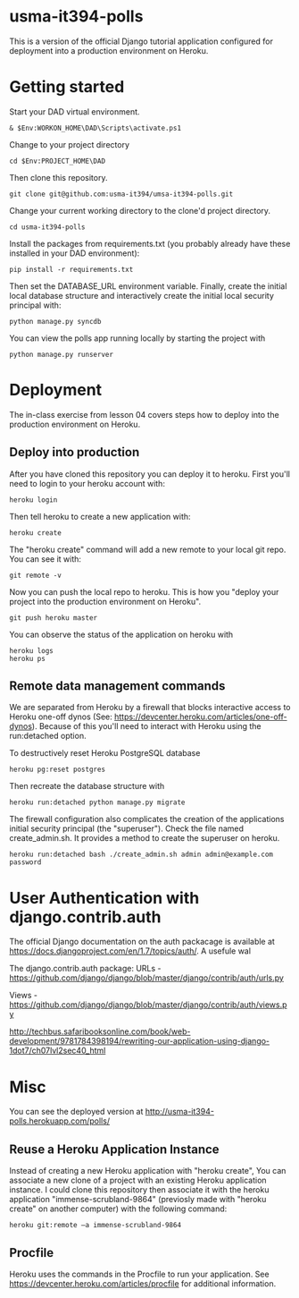 # usma-it394-polls
This is a version of the official Django tutorial application configured for deployment into a production environment on Heroku.


# Getting started
Start your DAD virtual environment.
```
& $Env:WORKON_HOME\DAD\Scripts\activate.ps1
```
Change to your project directory
```
cd $Env:PROJECT_HOME\DAD
```
Then clone this repository.  
```
git clone git@github.com:usma-it394/umsa-it394-polls.git
```

Change your current working directory to the clone'd project directory.
```
cd usma-it394-polls
```
Install the packages from requirements.txt (you probably already have these installed in your DAD environment):
```
pip install -r requirements.txt
```

Then set the DATABASE_URL environment variable. Finally, create the initial local database structure and interactively create the initial local security principal with:
```
python manage.py syncdb
```

You can view the polls app running locally by starting the project with
```
python manage.py runserver
```
# Deployment
The in-class exercise from lesson 04 covers steps how to deploy into the production environment on Heroku.

## Deploy into production
After you have cloned this repository you can deploy it to heroku.  First you'll need to login to your heroku account with:
```
heroku login
```
Then tell heroku to create a new application with:
```
heroku create
```
The "heroku create" command will add a new remote to your local git repo.  You can see it with:
```
git remote -v
```
Now you can push the local repo to heroku.  This is how you "deploy your project into the production environment on Heroku".
```
git push heroku master
```
You can observe the status of the application on heroku with
```
heroku logs
heroku ps
```

## Remote data management commands
We are separated from Heroku by a firewall that blocks interactive access to Heroku one-off dynos (See: https://devcenter.heroku.com/articles/one-off-dynos).  Because of this you'll need to interact with Heroku using the run:detached option.

To destructively reset Heroku PostgreSQL database
```
heroku pg:reset postgres
```
Then recreate the database structure with
```
heroku run:detached python manage.py migrate
```

The firewall configuration also complicates the creation of the applications initial security principal (the "superuser"). Check the file named create_admin.sh.  It provides a method to create the superuser on heroku.
```
heroku run:detached bash ./create_admin.sh admin admin@example.com password
```
# User Authentication with django.contrib.auth
The official Django documentation on the auth packacage is available at https://docs.djangoproject.com/en/1.7/topics/auth/.  A usefule wal

The django.contrib.auth package:
URLs - https://github.com/django/django/blob/master/django/contrib/auth/urls.py

Views - https://github.com/django/django/blob/master/django/contrib/auth/views.py

http://techbus.safaribooksonline.com/book/web-development/9781784398194/rewriting-our-application-using-django-1dot7/ch07lvl2sec40_html

# Misc

You can see the deployed version at http://usma-it394-polls.herokuapp.com/polls/

## Reuse a Heroku Application Instance
Instead of creating a new Heroku application with "heroku create", You can associate a new clone of a project with an existing Heroku application instance.  I could clone this repository then associate it with the heroku application "immense-scrubland-9864" (previosly made with "heroku create" on another computer) with the following command:
```
heroku git:remote –a immense-scrubland-9864
```

## Procfile
Heroku uses the commands in the Procfile to run your application.  See https://devcenter.heroku.com/articles/procfile for additional information.